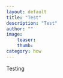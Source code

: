 ```yaml
---
layout: default
title: "Test"
description: "Test"
author: ""
image:
    teaser:
    thumb:
category: how
---
```



Testing